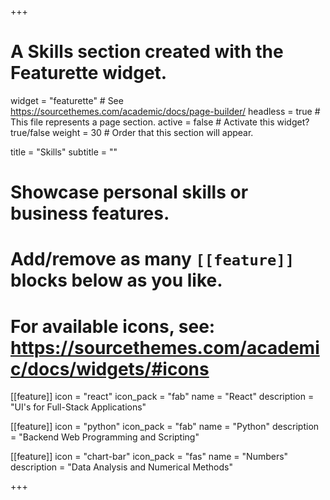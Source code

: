 +++
# A Skills section created with the Featurette widget.
widget = "featurette"  # See https://sourcethemes.com/academic/docs/page-builder/
headless = true  # This file represents a page section.
active = false  # Activate this widget? true/false
weight = 30  # Order that this section will appear.

title = "Skills"
subtitle = ""

# Showcase personal skills or business features.
# 
# Add/remove as many `[[feature]]` blocks below as you like.
# 
# For available icons, see: https://sourcethemes.com/academic/docs/widgets/#icons
  
[[feature]]
  icon = "react"
  icon_pack = "fab"
  name = "React"
  description = "UI's for Full-Stack Applications"  

[[feature]]
  icon = "python"
  icon_pack = "fab"
  name = "Python"
  description = "Backend Web Programming and Scripting"
  
[[feature]]
  icon = "chart-bar"
  icon_pack = "fas"
  name = "Numbers"
  description = "Data Analysis and Numerical Methods"

+++
